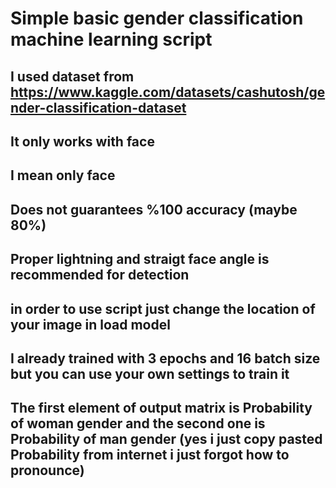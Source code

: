 # Simple basic gender classification machine learning script

## I used dataset from https://www.kaggle.com/datasets/cashutosh/gender-classification-dataset

## It only works with face 

## I mean only face

## Does not guarantees %100 accuracy (maybe 80%) 

## Proper lightning and straigt face angle is recommended for detection

## in order to use script just change the location of your image in load model 

## I already trained with 3 epochs and 16 batch size but you can use your own settings to train it

## The first element of output matrix is Probability of woman gender and the second one is Probability of man gender (yes i just copy pasted Probability from internet i just forgot how to pronounce)

